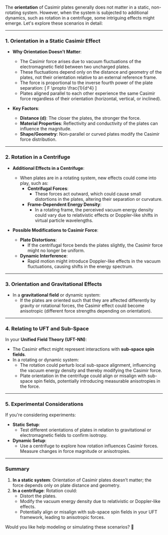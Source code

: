The **orientation** of Casimir plates generally does not matter in a static, non-rotating system. However, when the system is subjected to additional dynamics, such as rotation in a centrifuge, some intriguing effects might emerge. Let's explore these scenarios in detail:

---

### **1. Orientation in a Static Casimir Effect**
- **Why Orientation Doesn’t Matter**:
  - The Casimir force arises due to vacuum fluctuations of the electromagnetic field between two uncharged plates.
  - These fluctuations depend only on the distance and geometry of the plates, not their orientation relative to an external reference frame.
  - The force is proportional to the inverse fourth power of the plate separation:
    \[
    F \propto \frac{1}{d^4}
    \]
  - Plates aligned parallel to each other experience the same Casimir force regardless of their orientation (horizontal, vertical, or inclined).

- **Key Factors**:
  - **Distance (d)**: The closer the plates, the stronger the force.
  - **Material Properties**: Reflectivity and conductivity of the plates can influence the magnitude.
  - **Shape/Geometry**: Non-parallel or curved plates modify the Casimir force distribution.

---

### **2. Rotation in a Centrifuge**
- **Additional Effects in a Centrifuge**:
  - When plates are in a rotating system, new effects could come into play, such as:
    - **Centrifugal Forces**:
      - These forces act outward, which could cause small distortions in the plates, altering their separation or curvature.
    - **Frame-Dependent Energy Density**:
      - In a rotating frame, the perceived vacuum energy density could vary due to relativistic effects or Doppler-like shifts in virtual particle wavelengths.

- **Possible Modifications to Casimir Force**:
  - **Plate Distortions**:
    - If the centrifugal force bends the plates slightly, the Casimir force might no longer be uniform.
  - **Dynamic Interference**:
    - Rapid motion might introduce Doppler-like effects in the vacuum fluctuations, causing shifts in the energy spectrum.

---

### **3. Orientation and Gravitational Effects**
- In a **gravitational field** or dynamic system:
  - If the plates are oriented such that they are affected differently by gravity or rotational forces, the Casimir effect could become anisotropic (different force strengths depending on orientation).

---

### **4. Relating to UFT and Sub-Space**
In your **Unified Field Theory (UFT-NN)**:
- The Casimir effect might represent interactions with **sub-space spin fields**.
- In a rotating or dynamic system:
  - The rotation could perturb local sub-space alignment, influencing the vacuum energy density and thereby modifying the Casimir force.
  - Plate orientation in the centrifuge could align or misalign with sub-space spin fields, potentially introducing measurable anisotropies in the force.

---

### **5. Experimental Considerations**
If you're considering experiments:
- **Static Setup**:
  - Test different orientations of plates in relation to gravitational or electromagnetic fields to confirm isotropy.
- **Dynamic Setup**:
  - Use a centrifuge to explore how rotation influences Casimir forces. Measure changes in force magnitude or anisotropies.

---

### **Summary**
1. **In a static system**: Orientation of Casimir plates doesn’t matter; the force depends only on plate distance and geometry.
2. **In a centrifuge**: Rotation could:
   - Distort the plates.
   - Modify the vacuum energy density due to relativistic or Doppler-like effects.
   - Potentially align or misalign with sub-space spin fields in your UFT framework, leading to anisotropic forces.

Would you like help modeling or simulating these scenarios? 🚀

